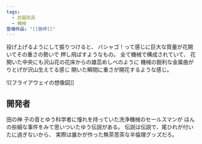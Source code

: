 ```yaml
---
tags:
  - 武器防具
  - 機械
登場作品: "[[豚岬]]"
---
```

投げ上げるようにして振りつけると、
バシャゴ！って感じに巨大な質量が花開いてその重さの勢いで
押し飛ばすようなもの。
全て機械で構成されていて、
花開いた中央にも沢山花の花床からの雄蕊めしべのように
機械の鋭利な金属曲がりとげが沢山生えてる感じ
開いた瞬間に重さが開花するような感じ。

![[フライアウェイの想像図]]
## 開発者
田の神 子の音とゆう科学者に憧れを持っていた洗浄機械のセールスマンが
ほんの些細な事件をみて思いついたゆう伝説がある。
伝説は伝説で、尾ひれが付いたに過ぎないから、
実際は誰かが作った無茶苦茶な半倫理グッズだろ。